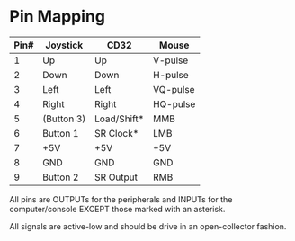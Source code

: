 # Pin Mapping

|Pin#|Joystick  |CD32       |Mouse      |
|----|----------|-----------|-----      |
|1   |Up        |Up         |V-pulse    |
|2   |Down      |Down       |H-pulse    |
|3   |Left      |Left       |VQ-pulse   |
|4   |Right     |Right      |HQ-pulse   |
|5   |(Button 3)|Load/Shift*|MMB        |
|6   |Button 1  |SR Clock*  |LMB        |
|7   |+5V       |+5V        |+5V        |
|8   |GND       |GND        |GND        |
|9   |Button 2  |SR Output  |RMB        |

All pins are OUTPUTs for the peripherals and INPUTs for the computer/console
EXCEPT those marked with an asterisk.

All signals are active-low and should be drive in an open-collector fashion.
